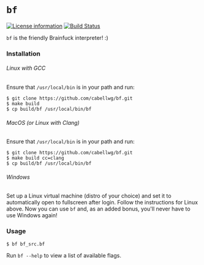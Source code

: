 # `bf`
[![License information](https://img.shields.io/badge/license-MIT-lightgrey.svg)](https://github.com/cabellwg/bf/blob/master/LICENSE)
[![Build Status](https://travis-ci.com/cabellwg/bfc.svg?branch=master)](https://travis-ci.com/cabellwg/bfc)

`bf` is the friendly Brainfuck interpreter! :)

### Installation

###### Linux with GCC

Ensure that `/usr/local/bin` is in your path and run:

```
$ git clone https://github.com/cabellwg/bf.git
$ make build
$ cp build/bf /usr/local/bin/bf
```

###### MacOS (or Linux with Clang)

Ensure that `/usr/local/bin` is in your path and run:

```
$ git clone https://github.com/cabellwg/bf.git
$ make build cc=clang
$ cp build/bf /usr/local/bin/bf
```

###### Windows

Set up a Linux virtual machine (distro of your choice) and set it to automatically open to fullscreen after login. Follow the instructions for Linux above. Now you can use `bf` and, as an added bonus, you'll never have to use Windows again!

### Usage

```
$ bf bf_src.bf
```

Run `bf --help` to view a list of available flags.


